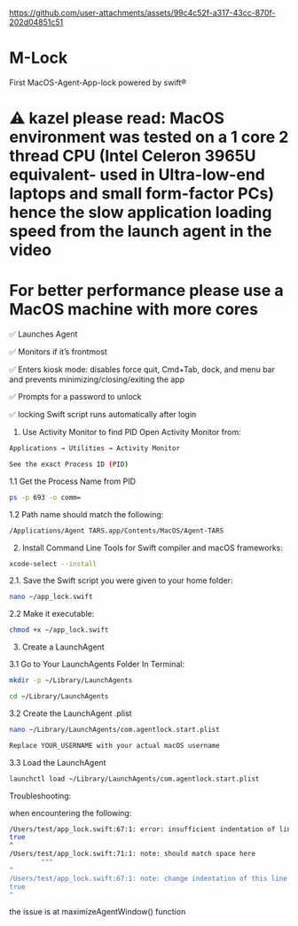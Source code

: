 https://github.com/user-attachments/assets/99c4c52f-a317-43cc-870f-202d04851c51

# M-Lock
First MacOS-Agent-App-lock powered by swift®

# ⚠️ kazel please read: MacOS environment was tested on a 1 core 2 thread CPU (Intel Celeron 3965U equivalent- used in Ultra-low-end laptops and small form-factor PCs) hence the slow application loading speed from the launch agent in the video
# For better performance please use a MacOS machine with more cores 
✅  Launches Agent

✅  Monitors if it’s frontmost

✅  Enters kiosk mode: disables force quit, Cmd+Tab, dock, and menu bar and prevents minimizing/closing/exiting the app

✅  Prompts for a password to unlock

✅ locking Swift script runs automatically after login


1. Use Activity Monitor to find PID
Open Activity Monitor from:
```bash
Applications → Utilities → Activity Monitor
```
```bash
See the exact Process ID (PID)
```
1.1 Get the Process Name from PID
 ```bash
ps -p 693 -o comm=
```
1.2 Path name should match the following:
 ```bash
/Applications/Agent TARS.app/Contents/MacOS/Agent-TARS
```
2. Install Command Line Tools for Swift compiler and macOS frameworks:
```bash
xcode-select --install
```
2.1. Save the Swift script you were given to your home folder:
```bash
nano ~/app_lock.swift
```
2.2 Make it executable:
```bash
chmod +x ~/app_lock.swift
```
3. Create a LaunchAgent

3.1 Go to Your LaunchAgents Folder
In Terminal:
```bash
mkdir -p ~/Library/LaunchAgents
```
```bash
cd ~/Library/LaunchAgents
```

3.2 Create the LaunchAgent .plist
```bash
nano ~/Library/LaunchAgents/com.agentlock.start.plist
```
```bash
Replace YOUR_USERNAME with your actual macOS username
```
3.3 Load the LaunchAgent
```bash
launchctl load ~/Library/LaunchAgents/com.agentlock.start.plist
```
Troubleshooting:

when encountering the following:
```bash
/Users/test/app_lock.swift:67:1: error: insufficient indentation of line in multi-line string literal
true
^
/Users/test/app_lock.swift:71:1: note: should match space here
        """
^
/Users/test/app_lock.swift:67:1: note: change indentation of this line to match closing delimiter
true
^
```
the issue is at maximizeAgentWindow() function

